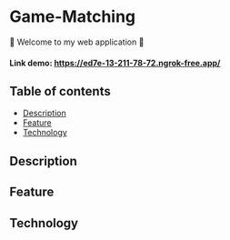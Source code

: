 # Game-Matching
:wave: Welcome to my web application :wave: 

#### Link demo: https://ed7e-13-211-78-72.ngrok-free.app/

## Table of contents
- [Description](#description)
- [Feature](#feature)
- [Technology](#technology)

## Description

## Feature

## Technology


